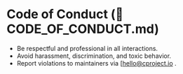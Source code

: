 # Code of Conduct (📜 CODE_OF_CONDUCT.md)

- Be respectful and professional in all interactions.
- Avoid harassment, discrimination, and toxic behavior.
- Report violations to maintainers via [hello@cproject.io .

